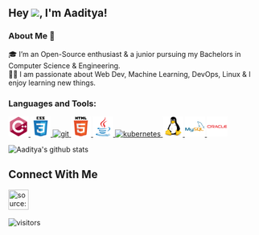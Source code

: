 ## Hey <img src="https://github.com/TheDudeThatCode/TheDudeThatCode/blob/master/Assets/Hi.gif" width="29px">, I'm Aaditya!



### About Me 🚀
🎓 I’m an Open-Source enthusiast & a junior pursuing my Bachelors in Computer Science & Engineering. </br>
👨‍💻  I am passionate about Web Dev, Machine Learning, DevOps, Linux & I enjoy learning new things. </br>

<h3 align="left">Languages and Tools:</h3>
<p align="left"> <a href="https://www.w3schools.com/cpp/" target="_blank"> <img src="https://raw.githubusercontent.com/devicons/devicon/master/icons/cplusplus/cplusplus-original.svg" alt="cplusplus" width="40" height="40"/> </a> <a href="https://www.w3schools.com/css/" target="_blank"> <img src="https://raw.githubusercontent.com/devicons/devicon/master/icons/css3/css3-original-wordmark.svg" alt="css3" width="40" height="40"/> </a> <a href="https://git-scm.com/" target="_blank"> <img src="https://www.vectorlogo.zone/logos/git-scm/git-scm-icon.svg" alt="git" width="40" height="40"/> </a> <a href="https://www.w3.org/html/" target="_blank"> <img src="https://raw.githubusercontent.com/devicons/devicon/master/icons/html5/html5-original-wordmark.svg" alt="html5" width="40" height="40"/> </a> <a href="https://www.java.com" target="_blank"> <img src="https://raw.githubusercontent.com/devicons/devicon/master/icons/java/java-original.svg" alt="java" width="40" height="40"/> </a> <a href="https://kubernetes.io" target="_blank"> <img src="https://www.vectorlogo.zone/logos/kubernetes/kubernetes-icon.svg" alt="kubernetes" width="40" height="40"/> </a> <a href="https://www.linux.org/" target="_blank"> <img src="https://raw.githubusercontent.com/devicons/devicon/master/icons/linux/linux-original.svg" alt="linux" width="40" height="40"/> </a> <a href="https://www.mysql.com/" target="_blank"> <img src="https://raw.githubusercontent.com/devicons/devicon/master/icons/mysql/mysql-original-wordmark.svg" alt="mysql" width="40" height="40"/> </a> <a href="https://www.oracle.com/" target="_blank"> <img src="https://raw.githubusercontent.com/devicons/devicon/master/icons/oracle/oracle-original.svg" alt="oracle" width="40" height="40"/> </a> </p>

![Aaditya's github stats](https://github-readme-stats.vercel.app/api?username=aadityasinha-dotcom&show_icons=true&hide_border=true)
<br />
## Connect With Me 
<a href="https://twitter.com/AadityaSinha16" target="_blank" rel="noopener noreferrer"><img src="https://i.imgur.com/G7yTDHP.png" width=40px height=40px title="source: imgur.com" /></a> 

![visitors](https://visitor-badge.laobi.icu/badge?page_id=aadityasinha-dotcom.aadityasinha-dotcom)
